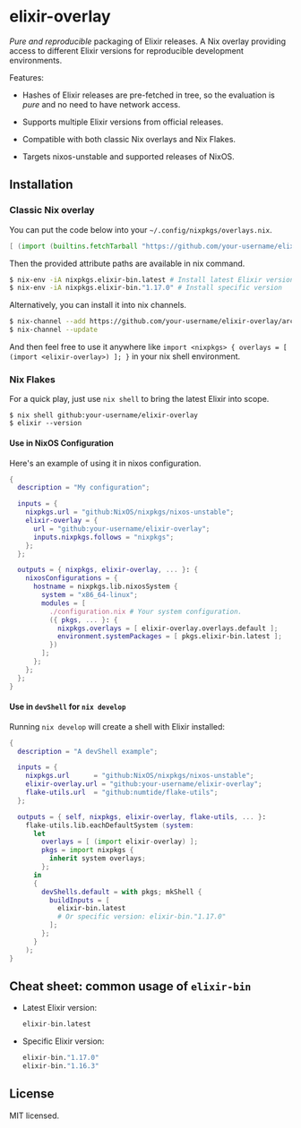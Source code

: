 # elixir-overlay

*Pure and reproducible* packaging of Elixir releases.
A Nix overlay providing access to different Elixir versions for reproducible development environments.

Features:

- Hashes of Elixir releases are pre-fetched in tree, so the evaluation is
  *pure* and no need to have network access.

- Supports multiple Elixir versions from official releases.

- Compatible with both classic Nix overlays and Nix Flakes.

- Targets nixos-unstable and supported releases of NixOS.

## Installation

### Classic Nix overlay

You can put the code below into your `~/.config/nixpkgs/overlays.nix`.
```nix
[ (import (builtins.fetchTarball "https://github.com/your-username/elixir-overlay/archive/main.tar.gz")) ]
```
Then the provided attribute paths are available in nix command.
```bash
$ nix-env -iA nixpkgs.elixir-bin.latest # Install latest Elixir version
$ nix-env -iA nixpkgs.elixir-bin."1.17.0" # Install specific version
```

Alternatively, you can install it into nix channels.
```bash
$ nix-channel --add https://github.com/your-username/elixir-overlay/archive/main.tar.gz elixir-overlay
$ nix-channel --update
```
And then feel free to use it anywhere like
`import <nixpkgs> { overlays = [ (import <elixir-overlay>) ]; }` in your nix shell environment.

### Nix Flakes

For a quick play, just use `nix shell` to bring the latest Elixir into scope.
```shell
$ nix shell github:your-username/elixir-overlay
$ elixir --version
```

#### Use in NixOS Configuration

Here's an example of using it in nixos configuration.
```nix
{
  description = "My configuration";

  inputs = {
    nixpkgs.url = "github:NixOS/nixpkgs/nixos-unstable";
    elixir-overlay = {
      url = "github:your-username/elixir-overlay";
      inputs.nixpkgs.follows = "nixpkgs";
    };
  };

  outputs = { nixpkgs, elixir-overlay, ... }: {
    nixosConfigurations = {
      hostname = nixpkgs.lib.nixosSystem {
        system = "x86_64-linux";
        modules = [
          ./configuration.nix # Your system configuration.
          ({ pkgs, ... }: {
            nixpkgs.overlays = [ elixir-overlay.overlays.default ];
            environment.systemPackages = [ pkgs.elixir-bin.latest ];
          })
        ];
      };
    };
  };
}
```

#### Use in `devShell` for `nix develop`

Running `nix develop` will create a shell with Elixir installed:

```nix
{
  description = "A devShell example";

  inputs = {
    nixpkgs.url      = "github:NixOS/nixpkgs/nixos-unstable";
    elixir-overlay.url = "github:your-username/elixir-overlay";
    flake-utils.url  = "github:numtide/flake-utils";
  };

  outputs = { self, nixpkgs, elixir-overlay, flake-utils, ... }:
    flake-utils.lib.eachDefaultSystem (system:
      let
        overlays = [ (import elixir-overlay) ];
        pkgs = import nixpkgs {
          inherit system overlays;
        };
      in
      {
        devShells.default = with pkgs; mkShell {
          buildInputs = [
            elixir-bin.latest
            # Or specific version: elixir-bin."1.17.0"
          ];
        };
      }
    );
}
```

## Cheat sheet: common usage of `elixir-bin`

- Latest Elixir version:
  ```nix
  elixir-bin.latest
  ```

- Specific Elixir version:
  ```nix
  elixir-bin."1.17.0"
  elixir-bin."1.16.3"
  ```

## License

MIT licensed.